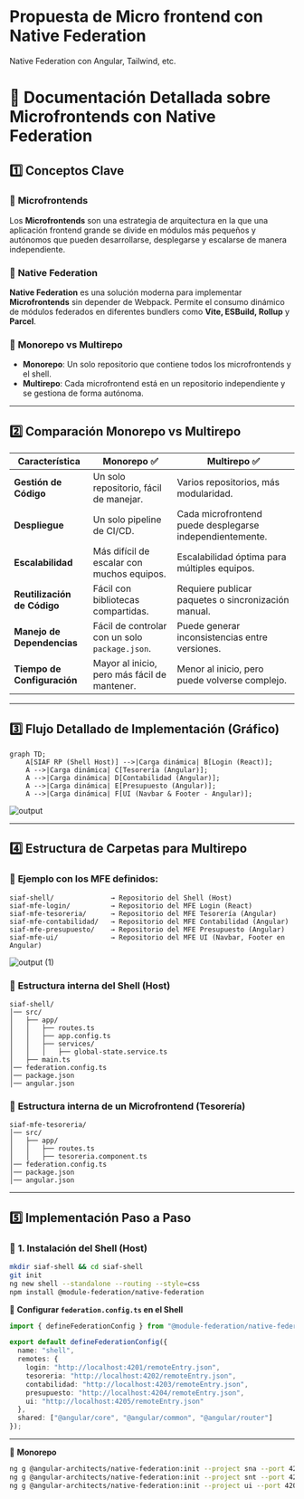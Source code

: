 # Propuesta de Micro frontend con Native Federation
Native Federation con Angular, Tailwind, etc.

# 📌 Documentación Detallada sobre Microfrontends con Native Federation

## 1️⃣ **Conceptos Clave**
### 🔹 **Microfrontends**
Los **Microfrontends** son una estrategia de arquitectura en la que una aplicación frontend grande se divide en módulos más pequeños y autónomos que pueden desarrollarse, desplegarse y escalarse de manera independiente.

### 🔹 **Native Federation**
**Native Federation** es una solución moderna para implementar **Microfrontends** sin depender de Webpack. Permite el consumo dinámico de módulos federados en diferentes bundlers como **Vite, ESBuild, Rollup** y **Parcel**.

### 🔹 **Monorepo vs Multirepo**
- **Monorepo**: Un solo repositorio que contiene todos los microfrontends y el shell.
- **Multirepo**: Cada microfrontend está en un repositorio independiente y se gestiona de forma autónoma.

---

## 2️⃣ **Comparación Monorepo vs Multirepo**

| Característica         | Monorepo ✅                        | Multirepo ✅                       |
|----------------------|--------------------------------|---------------------------------|
| **Gestión de Código** | Un solo repositorio, fácil de manejar. | Varios repositorios, más modularidad. |
| **Despliegue**       | Un solo pipeline de CI/CD.    | Cada microfrontend puede desplegarse independientemente. |
| **Escalabilidad**    | Más difícil de escalar con muchos equipos. | Escalabilidad óptima para múltiples equipos. |
| **Reutilización de Código** | Fácil con bibliotecas compartidas. | Requiere publicar paquetes o sincronización manual. |
| **Manejo de Dependencias** | Fácil de controlar con un solo `package.json`. | Puede generar inconsistencias entre versiones. |
| **Tiempo de Configuración** | Mayor al inicio, pero más fácil de mantener. | Menor al inicio, pero puede volverse complejo. |

---

## 3️⃣ **Flujo Detallado de Implementación (Gráfico)**

```mermaid
graph TD;
    A[SIAF RP (Shell Host)] -->|Carga dinámica| B[Login (React)];
    A -->|Carga dinámica| C[Tesorería (Angular)];
    A -->|Carga dinámica| D[Contabilidad (Angular)];
    A -->|Carga dinámica| E[Presupuesto (Angular)];
    A -->|Carga dinámica| F[UI (Navbar & Footer - Angular)];
```
![output](https://github.com/user-attachments/assets/4f6e359a-50b3-4a78-9f8f-7cc071bdcffc)


---

## 4️⃣ **Estructura de Carpetas para Multirepo**
### 📌 **Ejemplo con los MFE definidos:**
```
siaf-shell/              → Repositorio del Shell (Host)
siaf-mfe-login/          → Repositorio del MFE Login (React)
siaf-mfe-tesoreria/      → Repositorio del MFE Tesorería (Angular)
siaf-mfe-contabilidad/   → Repositorio del MFE Contabilidad (Angular)
siaf-mfe-presupuesto/    → Repositorio del MFE Presupuesto (Angular)
siaf-mfe-ui/             → Repositorio del MFE UI (Navbar, Footer en Angular)
```

![output (1)](https://github.com/user-attachments/assets/cb7baa65-fdda-4fe1-8e6b-a6b1a0da6c43)


### 📌 **Estructura interna del Shell (Host)**
```
siaf-shell/
│── src/
│   ├── app/
│   │   ├── routes.ts
│   │   ├── app.config.ts
│   │   ├── services/
│   │   │   ├── global-state.service.ts
│   ├── main.ts
│── federation.config.ts
│── package.json
│── angular.json
```

### 📌 **Estructura interna de un Microfrontend (Tesorería)**
```
siaf-mfe-tesoreria/
│── src/
│   ├── app/
│   │   ├── routes.ts
│   │   ├── tesoreria.component.ts
│── federation.config.ts
│── package.json
│── angular.json
```

---

## 5️⃣ **Implementación Paso a Paso**
### 🔹 **1. Instalación del Shell (Host)**
```bash
mkdir siaf-shell && cd siaf-shell
git init
ng new shell --standalone --routing --style=css
npm install @module-federation/native-federation
```
📌 **Configurar `federation.config.ts` en el Shell**
```typescript
import { defineFederationConfig } from "@module-federation/native-federation";

export default defineFederationConfig({
  name: "shell",
  remotes: {
    login: "http://localhost:4201/remoteEntry.json",
    tesoreria: "http://localhost:4202/remoteEntry.json",
    contabilidad: "http://localhost:4203/remoteEntry.json",
    presupuesto: "http://localhost:4204/remoteEntry.json",
    ui: "http://localhost:4205/remoteEntry.json"
  },
  shared: ["@angular/core", "@angular/common", "@angular/router"]
});
```

---

📌 **Monorepo**

```bash
ng g @angular-architects/native-federation:init --project sna --port 4201 --type remote
ng g @angular-architects/native-federation:init --project snt --port 4202 --type remote
ng g @angular-architects/native-federation:init --project ui --port 4203 --type remote
```
